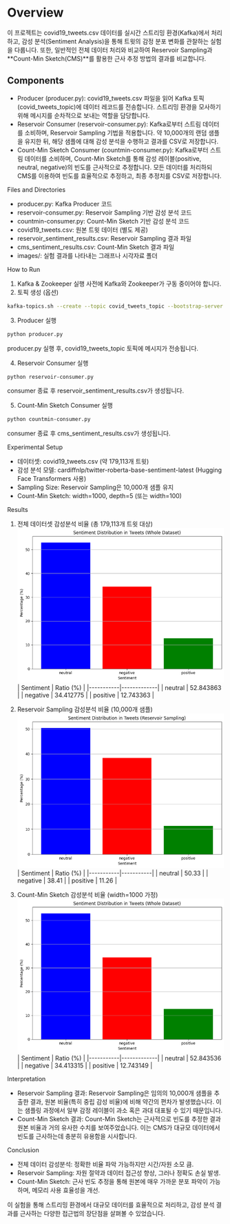 # Overview

이 프로젝트는 covid19_tweets.csv 데이터를 실시간 스트리밍 환경(Kafka)에서 처리하고, 감성 분석(Sentiment Analysis)을 통해 트윗의 감정 분포 변화를 관찰하는 실험을 다룹니다. 또한, 일반적인 전체 데이터 처리와 비교하여 Reservoir Sampling과 **Count-Min Sketch(CMS)**를 활용한 근사 추정 방법의 결과를 비교합니다.

## Components
- Producer (producer.py):
covid19_tweets.csv 파일을 읽어 Kafka 토픽(covid_tweets_topic)에 데이터 레코드를 전송합니다. 스트리밍 환경을 모사하기 위해 메시지를 순차적으로 보내는 역할을 담당합니다.
- Reservoir Consumer (reservoir-consumer.py):
Kafka로부터 스트림 데이터를 소비하며, Reservoir Sampling 기법을 적용합니다. 약 10,000개의 랜덤 샘플을 유지한 뒤, 해당 샘플에 대해 감성 분석을 수행하고 결과를 CSV로 저장합니다.
- Count-Min Sketch Consumer (countmin-consumer.py):
Kafka로부터 스트림 데이터를 소비하며, Count-Min Sketch를 통해 감성 레이블(positive, neutral, negative)의 빈도를 근사적으로 추정합니다. 모든 데이터를 처리하되 CMS를 이용하여 빈도를 효율적으로 추정하고, 최종 추정치를 CSV로 저장합니다.

Files and Directories
- producer.py: Kafka Producer 코드
- reservoir-consumer.py: Reservoir Sampling 기반 감성 분석 코드
- countmin-consumer.py: Count-Min Sketch 기반 감성 분석 코드
- covid19_tweets.csv: 원본 트윗 데이터 (별도 제공)
- reservoir_sentiment_results.csv: Reservoir Sampling 결과 파일
- cms_sentiment_results.csv: Count-Min Sketch 결과 파일
- images/: 실험 결과를 나타내는 그래프나 시각자료 폴더

How to Run
1. Kafka & Zookeeper 실행
사전에 Kafka와 Zookeeper가 구동 중이어야 합니다.
2. 토픽 생성 (옵션)
```bash
kafka-topics.sh --create --topic covid_tweets_topic --bootstrap-server localhost:9092 --partitions 1 --replication-factor 1\
```


3. Producer 실행
```bash
python producer.py
```
producer.py 실행 후, covid19_tweets_topic 토픽에 메시지가 전송됩니다.

4. Reservoir Consumer 실행
```bash
python reservoir-consumer.py
```
consumer 종료 후 reservoir_sentiment_results.csv가 생성됩니다.

5. Count-Min Sketch Consumer 실행
```bash
python countmin-consumer.py
```
consumer 종료 후 cms_sentiment_results.csv가 생성됩니다.

Experimental Setup
- 데이터셋: covid19_tweets.csv (약 179,113개 트윗)
- 감성 분석 모델: cardiffnlp/twitter-roberta-base-sentiment-latest (Hugging Face Transformers 사용)
- Sampling Size: Reservoir Sampling은 10,000개 샘플 유지
- Count-Min Sketch: width=1000, depth=5 (또는 width=100)

Results
1. 전체 데이터셋 감성분석 비율 (총 179,113개 트윗 대상)
![whole](/images/whole_dataset.png)
| Sentiment | Ratio (%)   |
|-----------|-------------|
| neutral   | 52.843863   |
| negative  | 34.412775   |
| positive  | 12.743363   |


2. Reservoir Sampling 감성분석 비율 (10,000개 샘플)
![whole](/images/reservoir.png)
| Sentiment | Ratio (%) |
|-----------|-----------|
| neutral   | 50.33     |
| negative  | 38.41     |
| positive  | 11.26     |


3. Count-Min Sketch 감성분석 비율 (width=1000 가정)
![whole](/images/whole_dataset.png)
| Sentiment | Ratio (%)   |
|-----------|-------------|
| neutral   | 52.843536   |
| negative  | 34.413315   |
| positive  | 12.743149   |



Interpretation
- Reservoir Sampling 결과:
Reservoir Sampling은 임의의 10,000개 샘플을 추출한 결과, 원본 비율(특히 중립 감성 비율)에 비해 약간의 편차가 발생했습니다. 이는 샘플링 과정에서 일부 감정 레이블이 과소 혹은 과대 대표될 수 있기 때문입니다.
- Count-Min Sketch 결과:
Count-Min Sketch는 근사적으로 빈도를 추정한 결과 원본 비율과 거의 유사한 수치를 보여주었습니다. 이는 CMS가 대규모 데이터에서 빈도를 근사하는데 충분히 유용함을 시사합니다.

Conclusion
- 전체 데이터 감성분석: 정확한 비율 파악 가능하지만 시간/자원 소모 큼.
- Reservoir Sampling: 자원 절약과 데이터 접근성 향상, 그러나 정확도 손실 발생.
- Count-Min Sketch: 근사 빈도 추정을 통해 원본에 매우 가까운 분포 파악이 가능하며, 메모리 사용 효율성을 개선.

이 실험을 통해 스트리밍 환경에서 대규모 데이터를 효율적으로 처리하고, 감성 분석 결과를 근사하는 다양한 접근법의 장단점을 살펴볼 수 있었습니다.